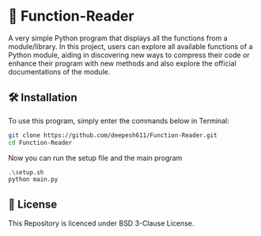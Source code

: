 # 📘 Function-Reader

A very simple Python program that displays all the functions from a module/library. In this project, users can explore all available functions of a Python module, aiding in discovering new ways to compress their code or enhance their program with new methods and also explore the official documentations of the module.

## 🛠️ Installation

To use this program, simply enter the commands below in Terminal:

```bash
git clone https://github.com/deepesh611/Function-Reader.git
cd Function-Reader
```


Now you can run the setup file and the main program
```bash
.\setup.sh
python main.py
```


## 📄 License

This Repository is licenced under BSD 3-Clause License.
